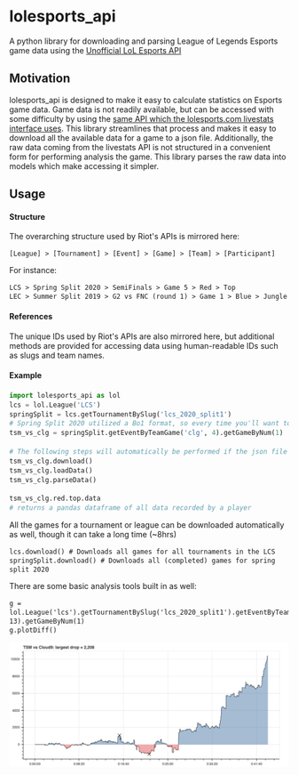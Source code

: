 # lolesports_api

A python library for downloading and parsing League of Legends Esports game data using the [Unofficial LoL Esports API](https://vickz84259.github.io/lolesports-api-docs/)

## Motivation
lolesports_api is designed to make it easy to calculate statistics on Esports game data. Game data is not readily available, but can be accessed with some difficulty by using the [same API which the lolesports.com livestats interface uses](https://feed.lolesports.com/livestats/v1/window/103462440145619650?startingTime=2020-02-04T02:37:50Z). This library streamlines that process and makes it easy to download all the available data for a game to a json file. Additionally, the raw data coming from the livestats API is not structured in a convenient form for performing analysis the game. This library parses the raw data into models which make accessing it simpler. 

## Usage
#### Structure
The overarching structure used by Riot's APIs is mirrored here:

    [League] > [Tournament] > [Event] > [Game] > [Team] > [Participant]

For instance:

    LCS > Spring Split 2020 > SemiFinals > Game 5 > Red > Top
    LEC > Summer Split 2019 > G2 vs FNC (round 1) > Game 1 > Blue > Jungle

#### References
The unique IDs used by Riot's APIs are also mirrored here, but additional methods are provided for accessing data using human-readable IDs such as slugs and team names.

#### Example
```python
import lolesports_api as lol
lcs = lol.League('LCS')
springSplit = lcs.getTournamentBySlug('lcs_2020_split1')
# Spring Split 2020 utilized a Bo1 format, so every time you'll want to grab the 1st game
tsm_vs_clg = springSplit.getEventByTeamGame('clg', 4).getGameByNum(1)

# The following steps will automatically be performed if the json file has already been downloaded.
tsm_vs_clg.download()
tsm_vs_clg.loadData()
tsm_vs_clg.parseData()

tsm_vs_clg.red.top.data
# returns a pandas dataframe of all data recorded by a player
```

All the games for a tournament or league can be downloaded automatically as well, though it can take a long time (~8hrs)
```
lcs.download() # Downloads all games for all tournaments in the LCS
springSplit.download() # Downloads all (completed) games for spring split 2020
```

There are some basic analysis tools built in as well:
```
g = lol.League('lcs').getTournamentBySlug('lcs_2020_split1').getEventByTeamGame('c9', 13).getGameByNum(1)
g.plotDiff()
```
![plot_difference](https://github.com/rigelifland/lolesports_api/blob/master/difference_plot.png?raw=true)
